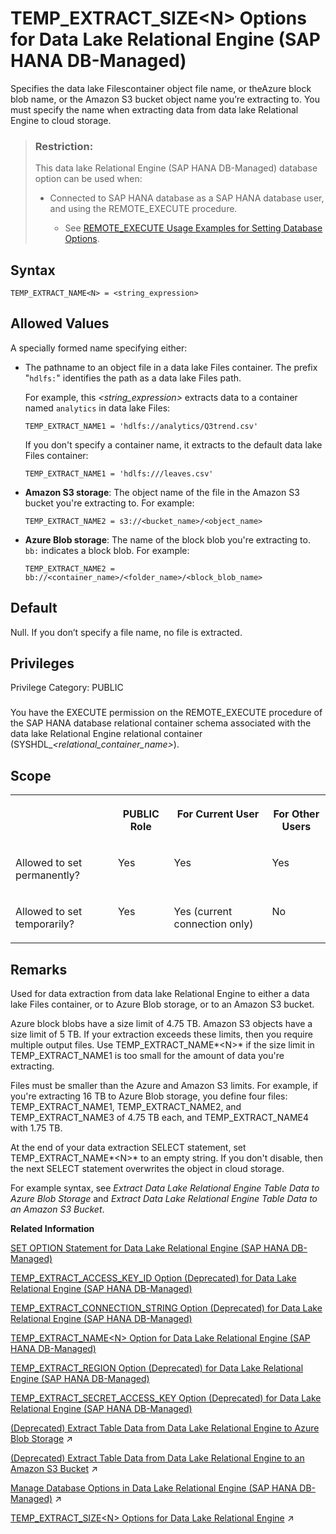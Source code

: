<!-- loioc475f53096e540a9840e2f2e4c584ad4 -->

# TEMP\_EXTRACT\_SIZE<N\> Options for Data Lake Relational Engine \(SAP HANA DB-Managed\)

Specifies the data lake Filescontainer object file name, or theAzure block blob name, or the Amazon S3 bucket object name you’re extracting to. You must specify the name when extracting data from data lake Relational Engine to cloud storage.



> ### Restriction:  
> This data lake Relational Engine \(SAP HANA DB-Managed\) database option can be used when:
> 
> -   Connected to SAP HANA database as a SAP HANA database user, and using the REMOTE\_EXECUTE procedure.
> 
>     -   See [REMOTE\_EXECUTE Usage Examples for Setting Database Options](remote-execute-usage-examples-for-setting-database-options-0023bea.md).



<a name="loioc475f53096e540a9840e2f2e4c584ad4__section_zvd_wsc_dxb"/>

## Syntax

```
TEMP_EXTRACT_NAME<N> = <string_expression>
```



<a name="loioc475f53096e540a9840e2f2e4c584ad4__section_yg5_wsc_dxb"/>

## Allowed Values

A specially formed name specifying either:

-   The pathname to an object file in a data lake Files container. The prefix "`hdlfs:`" identifies the path as a data lake Files path.

    For example, this *<string\_expression\>* extracts data to a container named `analytics` in data lake Files:

    ```
    TEMP_EXTRACT_NAME1 = 'hdlfs://analytics/Q3trend.csv'
    ```

    If you don't specify a container name, it extracts to the default data lake Files container:

    ```
    TEMP_EXTRACT_NAME1 = 'hdlfs:///leaves.csv'
    ```

-   **Amazon S3 storage**: The object name of the file in the Amazon S3 bucket you're extracting to. For example:

    ```
    TEMP_EXTRACT_NAME2 = s3://<bucket_name>/<object_name>
    ```

-   **Azure Blob storage**: The name of the block blob you're extracting to. `bb:` indicates a block blob. For example:

    ```
    TEMP_EXTRACT_NAME2 = bb://<container_name>/<folder_name>/<block_blob_name>
    ```




<a name="loioc475f53096e540a9840e2f2e4c584ad4__section_jtq_xsc_dxb"/>

## Default

Null. If you don’t specify a file name, no file is extracted.



<a name="loioc475f53096e540a9840e2f2e4c584ad4__section_p5f_ysc_dxb"/>

## Privileges

Privilege Category: PUBLIC



### 

You have the EXECUTE permission on the REMOTE\_EXECUTE procedure of the SAP HANA database relational container schema associated with the data lake Relational Engine relational container \(SYSHDL\_*<relational\_container\_name\>*\).



<a name="loioc475f53096e540a9840e2f2e4c584ad4__section_j4z_ysc_dxb"/>

## Scope


<table>
<tr>
<th valign="top">

 



</th>
<th valign="top">

PUBLIC Role



</th>
<th valign="top">

For Current User



</th>
<th valign="top">

For Other Users



</th>
</tr>
<tr>
<td valign="top">

Allowed to set permanently?



</td>
<td valign="top">

Yes



</td>
<td valign="top">

Yes



</td>
<td valign="top">

Yes



</td>
</tr>
<tr>
<td valign="top">

Allowed to set temporarily?



</td>
<td valign="top">

Yes



</td>
<td valign="top">

Yes \(current connection only\)



</td>
<td valign="top">

No



</td>
</tr>
</table>



<a name="loioc475f53096e540a9840e2f2e4c584ad4__section_lj5_zsc_dxb"/>

## Remarks

Used for data extraction from data lake Relational Engine to either a data lake Files container, or to Azure Blob storage, or to an Amazon S3 bucket.

Azure block blobs have a size limit of 4.75 TB. Amazon S3 objects have a size limit of 5 TB. If your extraction exceeds these limits, then you require multiple output files. Use TEMP\_EXTRACT\_NAME*<N\>* if the size limit in TEMP\_EXTRACT\_NAME1 is too small for the amount of data you're extracting.

Files must be smaller than the Azure and Amazon S3 limits. For example, if you're extracting 16 TB to Azure Blob storage, you define four files: TEMP\_EXTRACT\_NAME1, TEMP\_EXTRACT\_NAME2, and TEMP\_EXTRACT\_NAME3 of 4.75 TB each, and TEMP\_EXTRACT\_NAME4 with 1.75 TB.

At the end of your data extraction SELECT statement, set TEMP\_EXTRACT\_NAME*<N\>* to an empty string. If you don't disable, then the next SELECT statement overwrites the object in cloud storage.

For example syntax, see *Extract Data Lake Relational Engine Table Data to Azure Blob Storage* and *Extract Data Lake Relational Engine Table Data to an Amazon S3 Bucket*.

**Related Information**  


[SET OPTION Statement for Data Lake Relational Engine \(SAP HANA DB-Managed\)](../030-sql-statements/set-option-statement-for-data-lake-relational-engine-sap-hana-db-managed-84a37a4.md "Changes options that affect the behavior of the database and its compatibility with Transact-SQL. Setting the value of an option can change the behavior for all users or an individual user, in either a temporary or permanent scope.")

[TEMP\_EXTRACT\_ACCESS\_KEY\_ID Option \(Deprecated\) for Data Lake Relational Engine \(SAP HANA DB-Managed\)](temp-extract-access-key-id-option-deprecated-for-data-lake-relational-engine-sap-hana-db-22fc37e.md "Supplies the AWS access key. You must specify the access key when extracting data from data lake Relational Engine to an Amazon S3 bucket.")

[TEMP\_EXTRACT\_CONNECTION\_STRING Option \(Deprecated\) for Data Lake Relational Engine \(SAP HANA DB-Managed\)](temp-extract-connection-string-option-deprecated-for-data-lake-relational-engine-sap-hana-102fce6.md "Specifies the connection string of your Azure storage account.")

[TEMP\_EXTRACT\_NAME<N\> Option for Data Lake Relational Engine \(SAP HANA DB-Managed\)](temp-extract-name-n-option-for-data-lake-relational-engine-sap-hana-db-managed-1f0b3e1.md)

[TEMP\_EXTRACT\_REGION Option \(Deprecated\) for Data Lake Relational Engine \(SAP HANA DB-Managed\)](temp-extract-region-option-deprecated-for-data-lake-relational-engine-sap-hana-db-managed-38858a2.md "Specifies the AWS region where your Amazon S3 bucket resides. You must specify the region when extracting data from the Amazon S3 bucket.")

[TEMP\_EXTRACT\_SECRET\_ACCESS\_KEY Option \(Deprecated\) for Data Lake Relational Engine \(SAP HANA DB-Managed\)](temp-extract-secret-access-key-option-deprecated-for-data-lake-relational-engine-sap-hana-64f7adf.md "Supplies the AWS secret access key. You must specify the secret access key when extracting data from data lake Relational Engine to an Amazon S3 bucket.")

[(Deprecated) Extract Table Data from Data Lake Relational Engine to Azure Blob Storage](https://help.sap.com/viewer/a8942f1c84f2101594aad09c82c80aea/2023_1_QRC/en-US/72f882141a704328a7ff18c7b0b1914e.html "Use data lake Relational Engine TEMP_EXTRACT database options in your extraction query to extract data lake Relational Engine data to one or more block blobs in an Azure storage account container.") :arrow_upper_right:

[(Deprecated) Extract Table Data from Data Lake Relational Engine to an Amazon S3 Bucket](https://help.sap.com/viewer/a8942f1c84f2101594aad09c82c80aea/2023_1_QRC/en-US/5389c53044504f4b9c5865c8f9366ebe.html "Use data lake Relational Engine TEMP_EXTRACT database options in your extraction query to extract data lake Relational Engine data to one or more objects in an Amazon S3 bucket.") :arrow_upper_right:

[Manage Database Options in Data Lake Relational Engine (SAP HANA DB-Managed)](https://help.sap.com/viewer/9220e7fec0fe4503b5c5a6e21d584e63/2023_1_QRC/en-US/964f12eb2961478b8205f5bfd8ee2ec6.html "Data lake Relational Engine database options are configurable settings that change the way the data lake Relational Engine database behaves or performs.") :arrow_upper_right:

[TEMP_EXTRACT_SIZE&lt;N&gt; Options for Data Lake Relational Engine](https://help.sap.com/viewer/19b3964099384f178ad08f2d348232a9/2023_1_QRC/en-US/a6615dd384f21015ae14fe398b6f6188.html "Specifies the maximum sizes of the corresponding output files used by the data extraction facility.") :arrow_upper_right:


